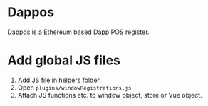# Dappos

Dappos is a Ethereum based Dapp POS register.

# Add global JS files

1. Add JS file in helpers folder.
2. Open `plugins/windowRegistrations.js`
3. Attach JS functions etc. to window object, store or Vue object.
